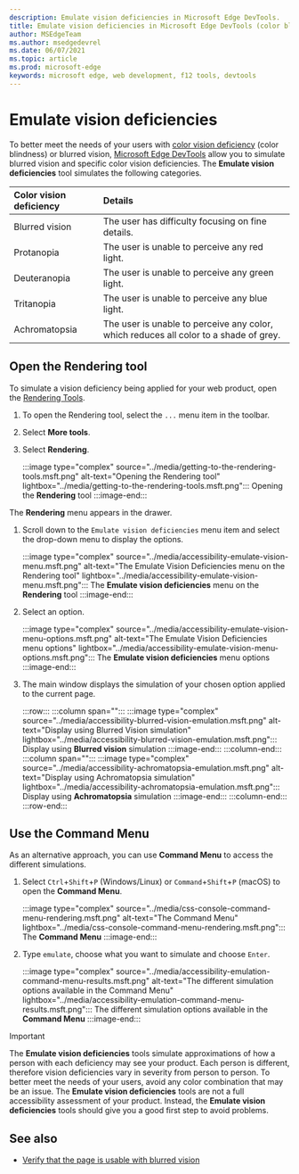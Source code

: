 ```yaml
---
description: Emulate vision deficiencies in Microsoft Edge DevTools.
title: Emulate vision deficiencies in Microsoft Edge DevTools (color blindness)
author: MSEdgeTeam
ms.author: msedgedevrel
ms.date: 06/07/2021
ms.topic: article
ms.prod: microsoft-edge
keywords: microsoft edge, web development, f12 tools, devtools
---
```

# Emulate vision deficiencies

To better meet the needs of your users with [color vision deficiency](https://www.colourblindawareness.org) \(color blindness\) or blurred vision, [Microsoft Edge DevTools](../index.md) allow you to simulate blurred vision and specific color vision deficiencies.  The **Emulate vision deficiencies** tool simulates the following categories.

| Color vision deficiency | Details |
|:--- |:--- |
| Blurred vision | The user has difficulty focusing on fine details. |
| Protanopia | The user is unable to perceive any red light. |
| Deuteranopia | The user is unable to perceive any green light. |
| Tritanopia | The user is unable to perceive any blue light. |
| Achromatopsia | The user is unable to perceive any color, which reduces all color to a shade of grey. |


<!-- ====================================================================== -->
## Open the Rendering tool

To simulate a vision deficiency being applied for your web product, open the [Rendering Tools](../rendering-tools/index.md).

1.  To open the Rendering tool, select the `...` menu item in the toolbar.
1.  Select **More tools**.
1.  Select **Rendering**.

    :::image type="complex" source="../media/getting-to-the-rendering-tools.msft.png" alt-text="Opening the Rendering tool" lightbox="../media/getting-to-the-rendering-tools.msft.png":::
       Opening the **Rendering** tool
    :::image-end:::

The **Rendering** menu appears in the drawer.

1.  Scroll down to the `Emulate vision deficiencies` menu item and select the drop-down menu to display the options.

    :::image type="complex" source="../media/accessibility-emulate-vision-menu.msft.png" alt-text="The Emulate Vision Deficiencies menu on the Rendering tool" lightbox="../media/accessibility-emulate-vision-menu.msft.png":::
       The **Emulate vision deficiencies** menu on the **Rendering** tool
    :::image-end:::

1.  Select an option.

    :::image type="complex" source="../media/accessibility-emulate-vision-menu-options.msft.png" alt-text="The Emulate Vision Deficiencies menu options" lightbox="../media/accessibility-emulate-vision-menu-options.msft.png":::
       The **Emulate vision deficiencies** menu options
    :::image-end:::

1.  The main window displays the simulation of your chosen option applied to the current page.

    :::row:::
       :::column span="":::
          :::image type="complex" source="../media/accessibility-blurred-vision-emulation.msft.png" alt-text="Display using Blurred Vision simulation" lightbox="../media/accessibility-blurred-vision-emulation.msft.png":::
             Display using **Blurred vision** simulation
          :::image-end:::
       :::column-end:::
       :::column span="":::
          :::image type="complex" source="../media/accessibility-achromatopsia-emulation.msft.png" alt-text="Display using Achromatopsia simulation" lightbox="../media/accessibility-achromatopsia-emulation.msft.png":::
             Display using **Achromatopsia** simulation
          :::image-end:::
       :::column-end:::
    :::row-end:::


<!-- ====================================================================== -->
## Use the Command Menu

As an alternative approach, you can use **Command Menu** to access the different simulations.

1.  Select `Ctrl`+`Shift`+`P` \(Windows/Linux\) or `Command`+`Shift`+`P` \(macOS\) to open the **Command Menu**.

    :::image type="complex" source="../media/css-console-command-menu-rendering.msft.png" alt-text="The Command Menu" lightbox="../media/css-console-command-menu-rendering.msft.png":::
       The **Command Menu**
    :::image-end:::

1.  Type `emulate`, choose what you want to simulate and choose `Enter`.

    :::image type="complex" source="../media/accessibility-emulation-command-menu-results.msft.png" alt-text="The different simulation options available in the Command Menu" lightbox="../media/accessibility-emulation-command-menu-results.msft.png":::
       The different simulation options available in the **Command Menu**
    :::image-end:::

> [!IMPORTANT]
> The **Emulate vision deficiencies** tools simulate approximations of how a person with each deficiency may see your product.  Each person is different, therefore vision deficiencies vary in severity from person to person.  To better meet the needs of your users, avoid any color combination that may be an issue.  The **Emulate vision deficiencies** tools are not a full accessibility assessment of your product.  Instead, the **Emulate vision deficiencies** tools should  give you a good first step to avoid problems.


<!-- ====================================================================== -->
## See also

*  [Verify that the page is usable with blurred vision](test-blurred-vision.md)
